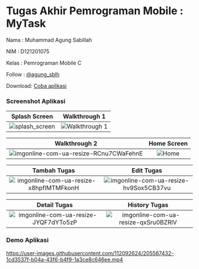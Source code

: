 # Tugas Akhir Pemrograman Mobile : MyTask


Nama    : Muhammad Agung Sabillah

NIM     : D121201075

Kelas   : Pemrograman Mobile C

Follow  : [@agung_sblh](https://www.instagram.com/agung_sblh/)

Download: [Coba aplikasi](https://drive.google.com/file/d/1cQY2bcYEMr4vo63-0bNJctbFxvAnZNvV/view?usp=sharing)

### Screenshot Aplikasi

Splash Screen|  Walkthrough 1
:-------------------------:|:-------------------------:
![splash_screen](https://user-images.githubusercontent.com/112092624/205557588-1dfb0cb8-316c-4413-b102-ee924174b1fb.jpg)|![Walkthrough 1](https://user-images.githubusercontent.com/112092624/205560901-6c10e423-558c-4585-b274-10b45da8700c.png)

Walkthrough 2|  Home Screen
:-------------------------:|:-------------------------:
![imgonline-com-ua-resize-RCnu7CWaFehnE](https://user-images.githubusercontent.com/112092624/205561202-55c86a55-a883-4a1d-8939-fcc08c1efb87.png)|![Home](https://user-images.githubusercontent.com/112092624/205558817-3bce9c04-b6e3-4375-93a9-c8ede5d9d4f1.jpg)
 
Tambah Tugas|  Edit Tugas
:-------------------------:|:-------------------------:
![imgonline-com-ua-resize-x8hpfIMTMFkonH](https://user-images.githubusercontent.com/112092624/205562099-1fcad22e-8680-400b-93b7-93c06bbdc89b.png)|![imgonline-com-ua-resize-hv9Sox5CB37vu](https://user-images.githubusercontent.com/112092624/205562433-da37b6c0-54f0-4872-aba3-c6509ea5efbc.png)

Detail Tugas|  History Tugas
:-------------------------:|:-------------------------:
![imgonline-com-ua-resize-JYQF7dYTo5zP](https://user-images.githubusercontent.com/112092624/205565151-801ce4f9-78e5-40fe-af45-95ad30ea14e9.png)|![imgonline-com-ua-resize-qxSru0BZRlV](https://user-images.githubusercontent.com/112092624/205565247-2f113a1a-c741-4f4d-89a0-b74e943f8935.png)


### Demo Aplikasi
https://user-images.githubusercontent.com/112092624/205567432-1cd3537f-b04a-43f6-b4f9-1a3ce8c646ee.mp4

